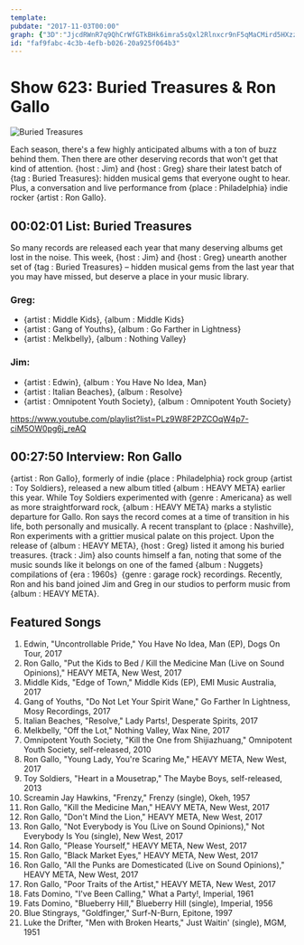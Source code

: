 ```yaml
---
template: 
pubdate: "2017-11-03T00:00"
graph: {"3D":"JjcdRWnR7q9QhCrWfGTkBHk6imra5sQxl2Rlnxcr9nF5qMaCMird5HXzzd3i","1AE":"BGm2bVmB2IVmB2IjDcPDBGabnVmB2IBGKuoBGm2bBGKuoMbzi5BJK8KSsLoW"}
id: "faf9fabc-4c3b-4efb-b026-20a925f064b3"
---
```






# Show 623: Buried Treasures & Ron Gallo

![Buried Treasures](https://static.soundopinions.org/images/2017/buriedtreasures1017_web.jpg)

Each season, there's a few highly anticipated albums with a ton of buzz behind them. Then there are other deserving records that won't get that kind of attention. {host : Jim} and {host : Greg} share their latest batch of {tag : Buried Treasures}: hidden musical gems that everyone ought to hear. Plus, a conversation and live performance from {place : Philadelphia} indie rocker {artist : Ron Gallo}.



## 00:02:01 List: Buried Treasures

So many records are released each year that many deserving albums get lost in the noise. This week, {host : Jim} and {host : Greg} unearth another set of {tag : Buried Treasures} – hidden musical gems from the last year that you may have missed, but deserve a place in your music library.


### Greg:

- {artist : Middle Kids}, {album : Middle Kids}
- {artist : Gang of Youths}, {album : Go Farther in Lightness}
- {artist : Melkbelly}, {album : Nothing Valley}


### Jim:

- {artist : Edwin}, {album : You Have No Idea, Man}
- {artist : Italian Beaches}, {album : Resolve}
- {artist : Omnipotent Youth Society}, {album : Omnipotent Youth Society}

https://www.youtube.com/playlist?list=PLz9W8F2PZCOqW4p7-ciM5OW0pg6j_reAQ



## 00:27:50 Interview: Ron Gallo

{artist : Ron Gallo}, formerly of indie {place : Philadelphia} rock group {artist : Toy Soldiers}, released a new album titled {album : HEAVY META} earlier this year. While Toy Soldiers experimented with {genre : Americana} as well as more straightforward rock, {album : HEAVY META} marks a stylistic departure for Gallo. Ron says the record comes at a time of transition in his life, both personally and musically. A recent transplant to {place : Nashville}, Ron experiments with a grittier musical palate on this project. Upon the release of {album : HEAVY META}, {host : Greg} listed it among his buried treasures. {track : Jim} also counts himself a fan, noting that some of the music sounds like it belongs on one of the famed {album : Nuggets} compilations of {era : 1960s}  {genre : garage rock} recordings.  Recently, Ron and his band joined Jim and Greg in our studios to perform music from {album : HEAVY META}.



## Featured Songs

1. Edwin, "Uncontrollable Pride," You Have No Idea, Man (EP), Dogs On Tour, 2017
2. Ron Gallo, "Put the Kids to Bed / Kill the Medicine Man (Live on Sound Opinions)," HEAVY META, New West, 2017
3. Middle Kids, "Edge of Town," Middle Kids (EP), EMI Music Australia, 2017
4. Gang of Youths, "Do Not Let Your Spirit Wane," Go Farther In Lightness, Mosy Recordings, 2017
5. Italian Beaches, "Resolve," Lady Parts!, Desperate Spirits, 2017
6. Melkbelly, "Off the Lot," Nothing Valley, Wax Nine, 2017
7. Omnipotent Youth Society, "Kill the One from Shijiazhuang," Omnipotent Youth Society, self-released, 2010
8. Ron Gallo, "Young Lady, You're Scaring Me," HEAVY META, New West, 2017
9. Toy Soldiers, "Heart in a Mousetrap," The Maybe Boys, self-released, 2013
10. Screamin Jay Hawkins, "Frenzy," Frenzy (single), Okeh, 1957
11. Ron Gallo, "Kill the Medicine Man," HEAVY META, New West, 2017
12. Ron Gallo, "Don't Mind the Lion," HEAVY META, New West, 2017
13. Ron Gallo, "Not Everybody is You (Live on Sound Opinions)," Not Everybody Is You (single), New West, 2017
14. Ron Gallo, "Please Yourself," HEAVY META, New West, 2017
15. Ron Gallo, "Black Market Eyes," HEAVY META, New West, 2017
16. Ron Gallo, "All the Punks are Domesticated (Live on Sound Opinions)," HEAVY META, New West, 2017
17. Ron Gallo, "Poor Traits of the Artist," HEAVY META, New West, 2017
18. Fats Domino, "I've Been Calling," What a Party!, Imperial, 1961
19. Fats Domino, "Blueberry Hill," Blueberry Hill (single), Imperial, 1956
20. Blue Stingrays, "Goldfinger," Surf-N-Burn, Epitone, 1997
21. Luke the Drifter, "Men with Broken Hearts," Just Waitin' (single), MGM, 1951